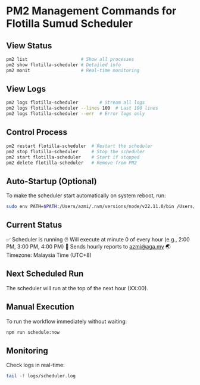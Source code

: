 # PM2 Management Commands for Flotilla Sumud Scheduler

## View Status
```bash
pm2 list                    # Show all processes
pm2 show flotilla-scheduler # Detailed info
pm2 monit                   # Real-time monitoring
```

## View Logs
```bash
pm2 logs flotilla-scheduler        # Stream all logs
pm2 logs flotilla-scheduler --lines 100  # Last 100 lines
pm2 logs flotilla-scheduler --err  # Error logs only
```

## Control Process
```bash
pm2 restart flotilla-scheduler  # Restart the scheduler
pm2 stop flotilla-scheduler     # Stop the scheduler
pm2 start flotilla-scheduler    # Start if stopped
pm2 delete flotilla-scheduler   # Remove from PM2
```

## Auto-Startup (Optional)
To make the scheduler start automatically on system reboot, run:
```bash
sudo env PATH=$PATH:/Users/azmi/.nvm/versions/node/v22.11.0/bin /Users/azmi/.nvm/versions/node/v22.11.0/lib/node_modules/pm2/bin/pm2 startup launchd -u azmi --hp /Users/azmi
```

## Current Status
✅ Scheduler is running
⏰ Will execute at minute 0 of every hour (e.g., 2:00 PM, 3:00 PM, 4:00 PM)
📧 Sends hourly reports to azmi@aga.my
🌏 Timezone: Malaysia Time (UTC+8)

## Next Scheduled Run
The scheduler will run at the top of the next hour (XX:00).

## Manual Execution
To run the workflow immediately without waiting:
```bash
npm run schedule:now
```

## Monitoring
Check logs in real-time:
```bash
tail -f logs/scheduler.log
```
